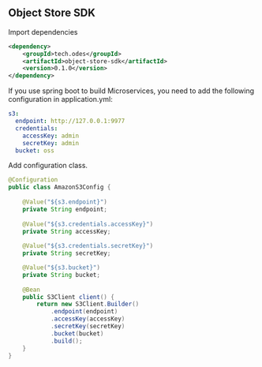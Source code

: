 ## Object Store SDK

Import dependencies

```xml
<dependency>
    <groupId>tech.odes</groupId>
    <artifactId>object-store-sdk</artifactId>
    <version>0.1.0</version>
</dependency>
```

If you use spring boot to build Microservices, you need to add the following configuration in application.yml:

```yaml
s3:
  endpoint: http://127.0.0.1:9977
  credentials: 
    accessKey: admin
    secretKey: admin
  bucket: oss
```

Add configuration class.

```java
@Configuration
public class AmazonS3Config {
    
    @Value("${s3.endpoint}")
    private String endpoint;
 
    @Value("${s3.credentials.accessKey}")
    private String accessKey;
 
    @Value("${s3.credentials.secretKey}")
    private String secretKey;

    @Value("${s3.bucket}")
    private String bucket;
 
    @Bean
    public S3Client client() {
        return new S3Client.Builder()
            .endpoint(endpoint)
            .accessKey(accessKey)
            .secretKey(secretKey)
            .bucket(bucket)
            .build();
    }
}
```



